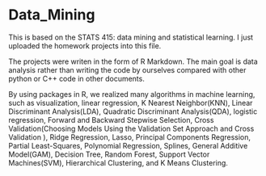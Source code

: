 # Data_Mining

This is based on the STATS 415: data mining and statistical learning. I just uploaded the homework projects into this file.

The projects were writen in the form of R Markdown. The main goal is data analysis rather than writing the code by ourselves compared with other python or C++ code in other documents.

By using packages in R, we realized many algorithms in machine learning, such as visualization, linear regression, K Nearest Neighbor(KNN), Linear Discriminant Analysis(LDA), Quadratic Discriminant Analysis(QDA), logistic regression, Forward and Backward Stepwise Selection, Cross Validation(Choosing Models Using the Validation Set Approach and Cross Validation
), Ridge Regression, Lasso, Principal Components Regression, Partial Least-Squares, Polynomial Regression, Splines, General Additive Model(GAM), Decision Tree, Random Forest, Support Vector Machines(SVM), Hierarchical Clustering, and K Means Clustering. 

